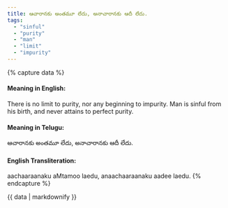 ```yaml
---
title: ఆచారానకు అంతమూ లేదు, అనాచారానకు ఆదీ లేదు.
tags:
  - "sinful"
  - "purity"
  - "man"
  - "limit"
  - "impurity"
---
```


{% capture data %}
#### Meaning in English:
There is no limit to purity, nor any beginning to impurity.
Man is sinful from his birth, and never attains to perfect purity.

#### Meaning in Telugu:
ఆచారానకు అంతమూ లేదు, అనాచారానకు ఆదీ లేదు.

#### English Transliteration:
aachaaraanaku aMtamoo laedu, anaachaaraanaku aadee laedu.
{% endcapture %}

{{ data | markdownify }}

